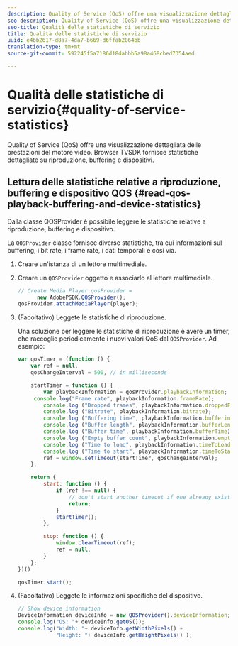 ```yaml
---
description: Quality of Service (QoS) offre una visualizzazione dettagliata delle prestazioni del motore video. Browser TVSDK fornisce statistiche dettagliate su riproduzione, buffering e dispositivi.
seo-description: Quality of Service (QoS) offre una visualizzazione dettagliata delle prestazioni del motore video. Browser TVSDK fornisce statistiche dettagliate su riproduzione, buffering e dispositivi.
seo-title: Qualità delle statistiche di servizio
title: Qualità delle statistiche di servizio
uuid: e4bb2617-d8a7-4da7-b669-d6ffab2864bb
translation-type: tm+mt
source-git-commit: 592245f5a7186d18dabbb5a98a468cbed7354aed

---
```



# Qualità delle statistiche di servizio{#quality-of-service-statistics}

Quality of Service (QoS) offre una visualizzazione dettagliata delle prestazioni del motore video. Browser TVSDK fornisce statistiche dettagliate su riproduzione, buffering e dispositivi.

## Lettura delle statistiche relative a riproduzione, buffering e dispositivo QOS {#read-qos-playback-buffering-and-device-statistics}

Dalla classe QOSProvider è possibile leggere le statistiche relative a riproduzione, buffering e dispositivo.

La `QOSProvider` classe fornisce diverse statistiche, tra cui informazioni sul buffering, i bit rate, i frame rate, i dati temporali e così via.

1. Creare un&#39;istanza di un lettore multimediale.
1. Creare un `QOSProvider` oggetto e associarlo al lettore multimediale.

   ```js
   // Create Media Player.qosProvider =  
         new AdobePSDK.QOSProvider(); 
   qosProvider.attachMediaPlayer(player);
   ```

1. (Facoltativo) Leggete le statistiche di riproduzione.

   Una soluzione per leggere le statistiche di riproduzione è avere un timer, che raccoglie periodicamente i nuovi valori QoS dal `QOSProvider`. Ad esempio:

   ```js
   var qosTimer = (function () { 
       var ref = null, 
       qosChangeInterval = 500, // in milliseconds 
   
       startTimer = function () { 
           var playbackInformation = qosProvider.playbackInformation; 
        console.log("Frame rate", playbackInformation.frameRate); 
           console.log ("Dropped frames", playbackInformation.droppedFrameCount); 
           console.log ("Bitrate", playbackInformation.bitrate); 
           console.log ("Buffering time", playbackInformation.bufferingTime); 
           console.log ("Buffer length", playbackInformation.bufferLength); 
           console.log ("Buffer time", playbackInformation.bufferTime); 
           console.log ("Empty buffer count", playbackInformation.emptyBufferCount); 
           console.log ("Time to load", playbackInformation.timeToLoad); 
           console.log ("Time to start", playbackInformation.timeToStart); 
           ref = window.setTimeout(startTimer, qosChangeInterval); 
       }; 
   
       return { 
           start: function () { 
               if (ref !== null) { 
                   // don't start another timeout if one already exists. 
                   return; 
               } 
               startTimer(); 
           }, 
   
           stop: function () { 
               window.clearTimeout(ref); 
               ref = null; 
           } 
       };  
   })() 
   
   qosTimer.start(); 
   ```

1. (Facoltativo) Leggete le informazioni specifiche del dispositivo.

   ```js
   // Show device information 
   DeviceInformation deviceInfo = new QOSProvider().deviceInformation; 
   console.log("OS: "+ deviceInfo.getOS()); 
   console.log("Width: "+ deviceInfo.getWidthPixels() +  
               "Height: "+ deviceInfo.getHeightPixels() );
   ```
